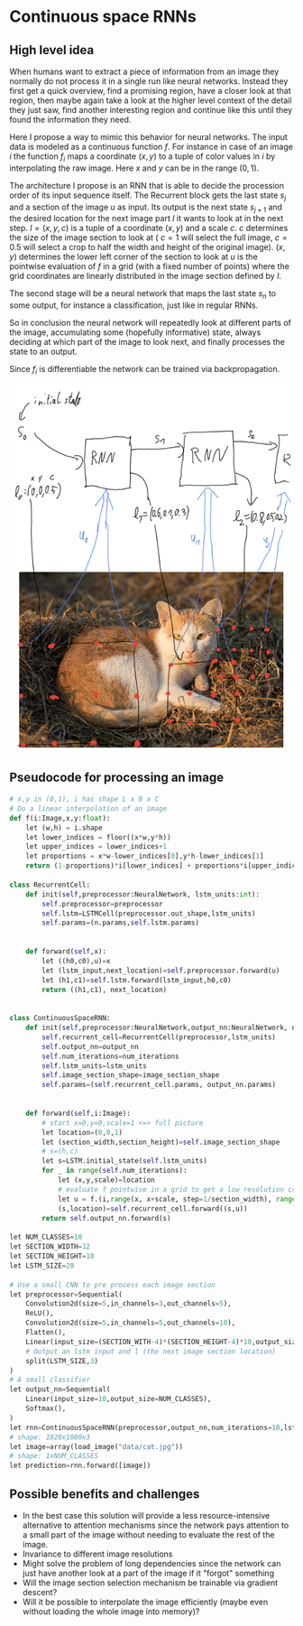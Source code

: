 # Continuous space RNNs
## High level idea
When humans want to extract a piece of information from an image they normally do not process it in a single run like neural networks. Instead they first get a quick overview, find a promising region, have a closer look at that region, then maybe again take a look at the higher level context of the detail they just saw, find another interesting region and continue like this until they found the information they need.

Here I propose a way to mimic this behavior for neural networks.
The input data is modeled as a continuous function $f$. For instance in case of an image $i$ the function $f_i$ maps a coordinate $(x,y)$ to a tuple of color values in $i$ by interpolating the raw image. Here $x$ and $y$ can be in the range $(0,1)$.

The architecture I propose is an  RNN that is able to decide the procession order of its input sequence itself. The Recurrent block gets the last state $s_j$ and a section of the image $u$ as input. Its output is the next state $s_{j+1}$ and the desired location for the next image part $l$ it wants to look at in the next step. $l=(x,y,c)$ is a tuple of a coordinate $(x,y)$ and a scale $c$. $c$ determines the size of the image section to look at ( $c=1$ will select the full image, $c=0.5$ will select a crop to half the width and height of the original image). $(x,y)$ determines the lower left corner of the section to look at $u$ is the pointwise evaluation of $f$ in a grid (with a fixed number of points) where the grid coordinates are linearly distributed in the image section defined by $l$.

The second stage will be a neural network that maps the last state $s_n$ to some output, for instance a classification, just like in regular RNNs.

So in conclusion the neural network will repeatedly look at different parts of the image, accumulating some (hopefully informative) state, always deciding at which part of the image to look next, and finally processes the state to an output.

Since $f_i$ is differentiable the network can be trained via backpropagation.

![Recurrent image procession](functionInput.png)
## Pseudocode for processing an image
```py
# x,y in (0,1), i has shape L x B x C
# Do a linear interpolation of an image
def f(i:Image,x,y:float):
    let (w,h) = i.shape
    let lower_indices = floor((x*w,y*h))
    let upper_indices = lower_indices+1
    let proportions = x*w-lower_indices[0],y*h-lower_indices[1]
    return (1-proportions)*i[lower_indices] + proportions*i[upper_indices]

class RecurrentCell:
    def init(self,preprocessor:NeuralNetwork, lstm_units:int):
        self.preprocessor=preprocessor
        self.lstm=LSTMCell(preprocessor.out_shape,lstm_units)
        self.params=(n.params,self.lstm.params)
    

    def forward(self,x):
        let ((h0,c0),u)=x
        let (lstm_input,next_location)=self.preprocessor.forward(u)
        let (h1,c1)=self.lstm.forward(lstm_input,h0,c0)
        return ((h1,c1), next_location)


class ContinuousSpaceRNN:
    def init(self,preprocessor:NeuralNetwork,output_nn:NeuralNetwork, num_iterations:int, lstm_units=20, image_section_shape=(12,10)):
        self.recurrent_cell=RecurrentCell(preprocessor,lstm_units)
        self.output_nn=output_nn
        self.num_iterations=num_iterations
        self.lstm_units=lstm_units
        self.image_section_shape=image_section_shape
        self.params=(self.recurrent_cell.params, output_nn.params)


    def forward(self,i:Image):
        # start x=0,y=0,scale=1 <=> full picture
        let location=(0,0,1)
        let (section_width,section_height)=self.image_section_shape
        # s=(h,c)
        let s=LSTM.initial_state(self.lstm_units)
        for _ in range(self.num_iterations):
            let (x,y,scale)=location
            # evaluate f pointwise in a grid to get a low resolution crop of the image
            let u = f.(i,range(x, x+scale, step=1/section_width), range(y,y+scale,step=1/section_height))
            (s,location)=self.recurrent_cell.forward((s,u))
        return self.output_nn.forward(s)

let NUM_CLASSES=10
let SECTION_WIDTH=12
let SECTION_HEIGHT=10
let LSTM_SIZE=20

# Use a small CNN to pre process each image section
let preprocessor=Sequential(
    Convolution2d(size=5,in_channels=3,out_channels=5),
    ReLU(),
    Convolution2d(size=5,in_channels=5,out_channels=10),
    Flatten(),
    Linear(input_size=(SECTION_WITH-4)*(SECTION_HEIGHT-4)*10,output_size=(LSTM_SIZE+3)),
    # Output an lstm input and l (the next image section location)
    split(LSTM_SIZE,3)
)
# A small classifier
let output_nn=Sequential(
    Linear(input_size=10,output_size=NUM_CLASSES),
    Softmax(),
)
let rnn=ContinuousSpaceRNN(preprocessor,output_nn,num_iterations=10,lstm_units=LSTM_SIZE,image_section_shape=(SECTION_WIDTH,SECTION_HEIGHT))
# shape: 1920x1080x3
let image=array(load_image("data/cat.jpg"))
# shape: 1xNUM_CLASSES
let prediction=rnn.forward([image])
```

## Possible benefits and challenges

- In the best case this solution will provide a less resource-intensive alternative to attention mechanisms since the network pays attention to a small part of the image without needing to evaluate the rest of the image.
- Invariance to different image resolutions
- Might solve the problem of long dependencies since the network can just have another look at a part of the image if it "forgot" something
- Will the image section selection mechanism be trainable via gradient descent?
- Will it be possible to interpolate the image efficiently (maybe even without loading the whole image into memory)?
